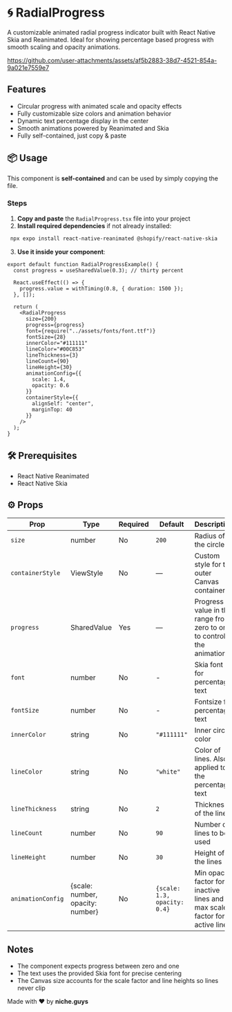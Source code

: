 # 🌀 RadialProgress

A customizable animated radial progress indicator built with React Native Skia and Reanimated.
Ideal for showing percentage based progress with smooth scaling and opacity animations.

https://github.com/user-attachments/assets/af5b2883-38d7-4521-854a-9a021e7559e7

## Features

- Circular progress with animated scale and opacity effects
- Fully customizable size colors and animation behavior
- Dynamic text percentage display in the center
- Smooth animations powered by Reanimated and Skia
- Fully self-contained, just copy & paste  

## 📦 Usage

This component is **self-contained** and can be used by simply copying the file.

### Steps

1. **Copy and paste** the `RadialProgress.tsx` file into your project  
2. **Install required dependencies** if not already installed:

  ```bash
   npx expo install react-native-reanimated @shopify/react-native-skia
  ```

3. **Use it inside your component**:

  ```tsx
  export default function RadialProgressExample() {
    const progress = useSharedValue(0.3); // thirty percent

    React.useEffect(() => {
      progress.value = withTiming(0.8, { duration: 1500 });
    }, []);

    return (
      <RadialProgress
        size={200}
        progress={progress}
        font={require("../assets/fonts/font.ttf")}
        fontSize={28}
        innerColor="#111111"
        lineColor="#00C853"
        lineThickness={3}
        lineCount={90}
        lineHeight={30}
        animationConfig={{
          scale: 1.4,
          opacity: 0.6
        }}
        containerStyle={{
          alignSelf: "center",
          marginTop: 40
        }}
      />
    );
  }
  ```

## 🛠 Prerequisites

- React Native Reanimated  
- React Native Skia 

## ⚙️ Props

| Prop           | Type     | Required | Default                          | Description                                                              |
|----------------|----------|----------|----------------------------------|--------------------------------------------------------------------------|
| `size`         | number   | No       | `200`                            | Radius of the circle                                                     |
| `containerStyle`| ViewStyle | No     | —                                | Custom style for the outer Canvas container                              |
| `progress`     | SharedValue<number> | Yes    | —                       | Progress value in the range from zero to one to control the animation                              |
| `font`         | number   | No       | -                                | Skia font for percentage text                                   |
| `fontSize`     | number   | No       | -                                | Fontsize for percentage text                               |
| `innerColor`   | string   | No       | `"#111111"`                      | Inner circle color                                                 |
| `lineColor`    | string   | No       | `"white"`                        | Color of lines. Also applied to the percentage text|
| `lineThickness`| string   | No       | `2`                              | Thickness of the lines|
| `lineCount`| number   | No       | `90`                                 | Number of lines to be used|
| `lineHeight`| number   | No       | `30`                                | Height of the lines|
| `animationConfig`| {scale: number, opacity: number}   | No       | `{scale: 1.3, opacity: 0.4}`   | Min opacity factor for inactive lines and max scale factor for active lines|

## Notes

- The component expects progress between zero and one
- The text uses the provided Skia font for precise centering
- The Canvas size accounts for the scale factor and line heights so lines never clip

Made with ❤️ by **niche.guys**
